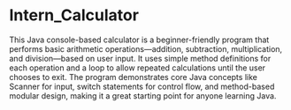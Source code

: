 # Intern_Calculator
This Java console-based calculator is a beginner-friendly program that performs basic arithmetic operations—addition, subtraction, multiplication, and division—based on user input. It uses simple method definitions for each operation and a loop to allow repeated calculations until the user chooses to exit. The program demonstrates core Java concepts like Scanner for input, switch statements for control flow, and method-based modular design, making it a great starting point for anyone learning Java.
